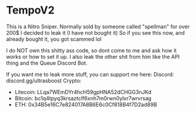 # TempoV2

This is a Nitro Sniper. Normally sold by someone called "spellman" for over 200$
I decided to leak it (I have not bought it) So if you see this now, and already bought it, you got scammed lol

I do NOT own this shitty ass code, so dont come to me and ask how it works or how to set it up.
I also leak the other shit from him like the API thing and the Queue Discord Bot.

If you want me to leak more stuff, you can support me here:
Discord: discord.gg/ultrasboost
Crypto:
- Litecoin: LLqa7WEmDYr4hcH59gpHNA52dCHGG3nJKd
- Bitcoin: bc1q4tpyq3krsaztclf6xnh7m0rwn0ylxr7wrvrsag
- ETH: 0x34B5e16C7e824017A8B6E6c0Cf818B4f7D2ad89B
